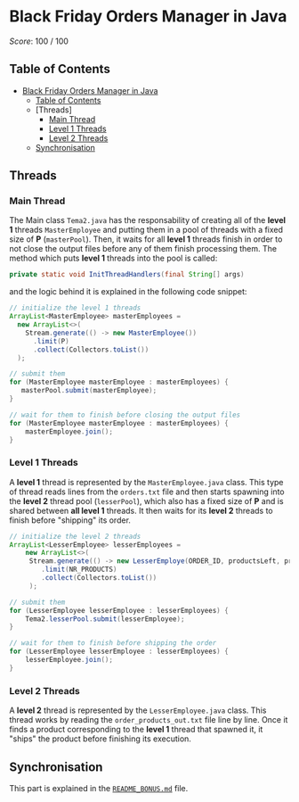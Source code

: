 # Black Friday Orders Manager in Java

*Score*: 100 / 100

## Table of Contents

- [Black Friday Orders Manager in Java](#black-friday-orders-manager-in-java)
  - [Table of Contents](#table-of-contents)
  - [Threads]
    - [Main Thread](#main-thread)
    - [Level 1 Threads](#level-1-threads)
    - [Level 2 Threads](#level-2-threads)
  - [Synchronisation](#synchronisation)

## Threads

### Main Thread

The Main class `Tema2.java` has the responsability of creating all of the **level 1** threads `MasterEmployee` and putting them in a
pool of threads with a fixed size of **P** (`masterPool`).
Then, it waits for all **level 1** threads finish in order to not close the output files before any of them finish processing them.
The method which puts **level 1** threads into the pool is called:

```java
private static void InitThreadHandlers(final String[] args)
```

and the logic behind it is explained in the following code snippet:

```java
// initialize the level 1 threads
ArrayList<MasterEmployee> masterEmployees =
  new ArrayList<>(
    Stream.generate(() -> new MasterEmployee())
      .limit(P)
      .collect(Collectors.toList())
  );

// submit them
for (MasterEmployee masterEmployee : masterEmployees) {
   masterPool.submit(masterEmployee);
}

// wait for them to finish before closing the output files
for (MasterEmployee masterEmployee : masterEmployees) {
    masterEmployee.join();
}
```

### Level 1 Threads

A **level 1** thread is represented by the `MasterEmployee.java` class. This type of thread reads lines from the `orders.txt` file and
then starts spawning into the **level 2** thread pool (`lesserPool`), which also has a fixed size of **P** and is shared between **all level 1**
threads. It then waits for its **level 2** threads to finish before "shipping" its order.

```java
// initialize the level 2 threads
ArrayList<LesserEmployee> lesserEmployees =
    new ArrayList<>(
     Stream.generate(() -> new LesserEmploye(ORDER_ID, productsLeft, productsReader))
        .limit(NR_PRODUCTS)
        .collect(Collectors.toList())
     );

// submit them
for (LesserEmployee lesserEmployee : lesserEmployees) {
    Tema2.lesserPool.submit(lesserEmployee);
}

// wait for them to finish before shipping the order
for (LesserEmployee lesserEmployee : lesserEmployees) {
    lesserEmployee.join();
}
```

### Level 2 Threads

A **level 2** thread is represented by the `LesserEmployee.java` class. This thread works by reading the `order_products_out.txt` file
line by line. Once it finds a product corresponding to the **level 1** thread that spawned it, it "ships" the product before finishing
its execution.

## Synchronisation

This part is explained in the [`README_BONUS.md`](/README_BONUS.md) file.

